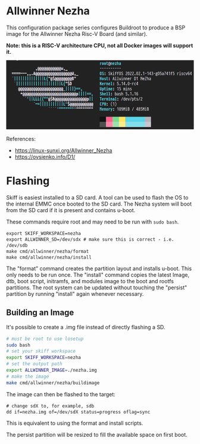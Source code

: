 # Allwinner Nezha

This configuration package series configures Buildroot to produce a BSP image for the
Allwinner Nezha Risc-V Board (and similar).

**Note: this is a RISC-V architecture CPU, not all Docker images will support it.**

![](../../../resources/images/nezha-screenshot.png)

References:

 - https://linux-sunxi.org/Allwinner_Nezha
 - https://ovsienko.info/D1/
 
# Flashing

Skiff is easiest installed to a SD card. A tool can be used to flash the OS to
the internal EMMC once booted to the SD card. The Nezha system will boot from
the SD card if it is present and contains u-boot.

These commands require root and may need to be run with `sudo bash`.

```
export SKIFF_WORKSPACE=nezha
export ALLWINNER_SD=/dev/sdx # make sure this is correct - i.e. /dev/sdb
make cmd/allwinner/nezha/format
make cmd/allwinner/nezha/install
```

The "format" command creates the partition layout and installs u-boot. This only
needs to be run once. The "install" command copies the latest Image, dtb, boot
script, initramfs, and modules image to the boot and rootfs partitions. The root
system can be updated without touching the "persist" partition by running
"install" again whenever necessary.


## Building an Image

It's possible to create a .img file instead of directly flashing a SD.

```sh
# must be root to use losetup
sudo bash
# set your skiff workspace
export SKIFF_WORKSPACE=nezha
# set the output path
export ALLWINNER_IMAGE=./nezha.img
# make the image
make cmd/allwinner/nezha/buildimage
```

The image can then be flashed to the target:

```
# change sdX to, for example, sdb
dd if=nezha.img of=/dev/sdX status=progress oflag=sync
```

This is equivalent to using the format and install scripts.

The persist partition will be resized to fill the available space on first boot.
